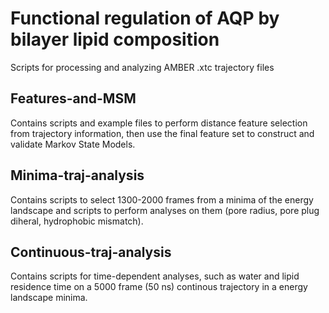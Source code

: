 # Functional regulation of AQP by bilayer lipid composition

Scripts for processing and analyzing AMBER .xtc trajectory files

## Features-and-MSM
Contains scripts and example files to perform distance feature selection from trajectory information, then use the final feature set to construct and validate Markov State Models.

## Minima-traj-analysis
Contains scripts to select 1300-2000 frames from a minima of the energy landscape and scripts to perform analyses on them (pore radius, pore plug diheral, hydrophobic mismatch).

## Continuous-traj-analysis
Contains scripts for time-dependent analyses, such as water and lipid residence time on a 5000 frame (50 ns) continous trajectory in a energy landscape minima.
